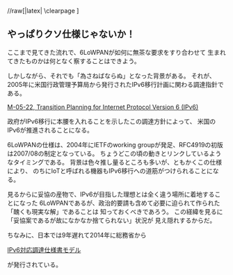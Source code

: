 //raw[|latex| \\clearpage ]

やっぱりクソ仕様じゃないか！
--------------------------

ここまで見てきた流れで、6LoWPANが如何に無茶な要求をすり合わせて
生まれてきたものかは何となく察することはできよう。

しかしながら、それでも「為さねばならぬ」となった背景がある。
それが、 2005年に米国行政管理予算局から発行されたIPv6移行計画に関わる調達指針である。

[M-05-22\, Transition Planning for Internet Protocol Version 6 \(IPv6\)](https://www.whitehouse.gov/sites/default/files/omb/assets/omb/memoranda/fy2005/m05-22.pdf)

政府がIPv6移行に本腰を入れることを示したこの調達方針によって、
米国のIPv6が推進されることになる。


6LoWPANの仕様は、2004年にIETFのworking groupが発足、RFC4919の初版は2007/08の制定となっている。
ちょうどこの頃の動きとリンクしているようなタイミングである。
背景は色々推し量るところも多いが、ともかくこの仕様により、
のちにIoTと呼ばれる機器もIPv6移行への道筋がつけられることになる。

見るからに妥協の産物で、IPv6が目指した理想とは全く違う場所に着地することになった
6LoWPANであるが、政治的要請も含めて必要に迫られて作られた「醜くも現実な解」であることは
知っておくべきであろう。
この経緯を見るに「妥協案であるが故になかなか捨てられない」状況が
見え隠れするからだ。


ちなみに、日本では9年遅れて2014年に総務省から

[IPv6対応調達仕様書モデル](http://www.soumu.go.jp/main_content/000301467.pdf)

が発行されている。
